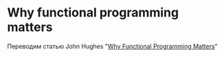 # Why functional programming matters
Переводим статью John Hughes "[Why Functional Programming Matters](http://worrydream.com/refs/Hughes-WhyFunctionalProgrammingMatters.pdf)"
